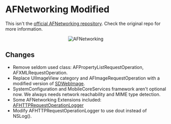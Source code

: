 AFNetworking Modified
====
This isn't the [official AFNetworking repository](https://github.com/AFNetworking/AFNetworking). Check the original repo for more information.

<p align="center" >
  <img src="https://raw.github.com/AFNetworking/AFNetworking/assets/afnetworking-logo.png" alt="AFNetworking" title="AFNetworking">
</p>


Changes
----
* Remove seldom used class: AFPropertyListRequestOperation, AFXMLRequestOperation.
* Replace UIImageView category and AFImageRequestOperation with a modified version of [SDWebImage](https://github.com/rs/SDWebImage).
* SystemConfiguration and MobileCoreServices framework aren't optional now. We always needs network reachability and MIME type detection.
* Some AFNetworking Extensions included: [AFHTTPRequestOperationLogger](https://github.com/AFNetworking/AFHTTPRequestOperationLogger)
* Modify AFHTTPRequestOperationLogger to use dout instead of NSLog().

